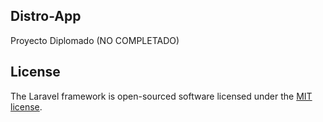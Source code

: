 ## Distro-App

Proyecto Diplomado (NO COMPLETADO)

## License

The Laravel framework is open-sourced software licensed under the [MIT license](https://opensource.org/licenses/MIT).
